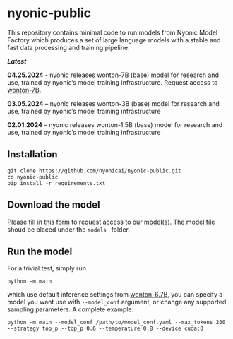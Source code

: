 # nyonic-public 
This repository contains minimal code to run models from Nyonic Model Factory which produces a set of large language models with a stable and fast data processing and training pipeline. 


_**Latest**_

**04.25.2024** - nyonic releases wonton-7B (base) model for research and use, trained by nyonic’s model training infrastructure. Request access to [wonton-7B](https://zwowqi2t3sp.feishu.cn/share/base/form/shrcnqINZ3Fjm5ZkjyEtYhO3bfh).  

**03.05.2024** – nyonic releases wonton-3B (base) model for research and use, trained by nyonic’s model training infrastructure

**02.01.2024** – nyonic releases wonton-1.5B (base) model for research and use, trained by nyonic’s model training infrastructure

## Installation
```
git clone https://github.com/nyonicai/nyonic-public.git
cd nyonic-public
pip install -r requirements.txt
```

## Download the model
Please fill in [this form](https://zwowqi2t3sp.feishu.cn/share/base/form/shrcnqINZ3Fjm5ZkjyEtYhO3bfh) to request access to our model(s). The model file shoud be placed under the `models ` folder.



## Run the model
For a trivial test, simply run

```
python -m main
```

which use default inference settings from [wonton-6.7B](confs/wonton-6.7B.yaml), you can specify a model you want use with `--model_conf` argument, or change any supported sampling parameters. A complete example:

```
python -m main --model_conf /path/to/model_conf.yaml --max_tokens 200 --strategy top_p --top_p 0.6 --temperature 0.8 --device cuda:0
```

